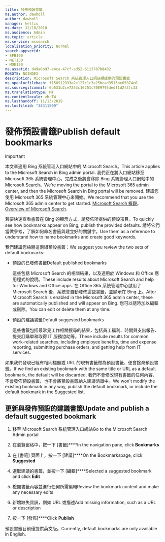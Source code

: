 ```yaml
---
title: 發佈預設書籤
ms.author: dawholl
author: dawholl
manager: kellis
ms.date: 12/18/2018
ms.audience: Admin
ms.topic: article
ms.service: mssearch
localization_priority: Normal
search.appverid:
- BFB160
- MET150
- MOE150
ms.assetid: d49a0b97-e4ca-47cf-ad52-6113787b8402
ROBOTS: NOINDEX
description: Microsoft Search 系統管理入口網站裡提供的預設書籤
ms.openlocfilehash: f158912993a2e127c1c3a25bcad3513be05874e0
ms.sourcegitcommit: 6b531b2ce7253c16251c7089795dedf1d2f3fc33
ms.translationtype: MT
ms.contentlocale: zh-TW
ms.lasthandoff: 11/13/2019
ms.locfileid: "38311509"
---
```

# <a name="publish-default-bookmarks"></a><span data-ttu-id="5c82f-103">發佈預設書籤</span><span class="sxs-lookup"><span data-stu-id="5c82f-103">Publish default bookmarks</span></span>

> [!IMPORTANT]
> <span data-ttu-id="5c82f-104">本文章適用 Bing 系統管理入口網站中的 Microsoft Search。</span><span class="sxs-lookup"><span data-stu-id="5c82f-104">This article applies to the Microsoft Search in Bing admin portal.</span></span> <span data-ttu-id="5c82f-105">我們正在將入口網站移至 Microsoft 365 系統管理中心，完成之後將會移除 Bing 系統管理入口網站中的 Microsoft Search。</span><span class="sxs-lookup"><span data-stu-id="5c82f-105">We’re moving the portal to the Microsoft 365 admin center, and then the Microsoft Search in Bing portal will be removed.</span></span> <span data-ttu-id="5c82f-106">建議您使用 Microsoft 365 系統管理中心來開始。</span><span class="sxs-lookup"><span data-stu-id="5c82f-106">We recommend that you use the Microsoft 365 admin center to get started.</span></span> <span data-ttu-id="5c82f-107">[Microsoft Search 概觀](overview-microsoft-search.md)。</span><span class="sxs-lookup"><span data-stu-id="5c82f-107">[Overview of Microsoft Search](overview-microsoft-search.md).</span></span>

<span data-ttu-id="5c82f-108">若要快速查看書籤在 Bing 的顯示方式，請發佈所提供的預設項目。</span><span class="sxs-lookup"><span data-stu-id="5c82f-108">To quickly see how bookmarks appear on Bing, publish the provided defaults.</span></span> <span data-ttu-id="5c82f-109">請將它們當做參考，了解如何命名書籤與建立好的關鍵字。</span><span class="sxs-lookup"><span data-stu-id="5c82f-109">Use them as a reference to understand how to name bookmarks and create good keywords.</span></span>
  
<span data-ttu-id="5c82f-110">我們建議您檢閱這兩組預設書籤：</span><span class="sxs-lookup"><span data-stu-id="5c82f-110">We suggest you review the two sets of default bookmarks:</span></span>
  
- <span data-ttu-id="5c82f-111">預設的已發佈書籤</span><span class="sxs-lookup"><span data-stu-id="5c82f-111">Default published bookmarks</span></span>
    
    <span data-ttu-id="5c82f-112">這些包括 Microsoft Search 的相關結果，以及適用於 Windows 和 Office 應用程式的說明。</span><span class="sxs-lookup"><span data-stu-id="5c82f-112">These include results about Microsoft Search and help for Windows and Office apps.</span></span> <span data-ttu-id="5c82f-113">在 Office 365 系統管理中心啟用了 Microsoft Search 後，系統會自動發佈這些書籤，並顯示在 Bing 上。</span><span class="sxs-lookup"><span data-stu-id="5c82f-113">After Microsoft Search is enabled in the Microsoft 365 admin center, these are automatically published and will appear on Bing.</span></span> <span data-ttu-id="5c82f-114">您可以隨時加以編輯或刪除。</span><span class="sxs-lookup"><span data-stu-id="5c82f-114">You can edit or delete them at any time.</span></span>
    
- <span data-ttu-id="5c82f-115">預設的建議書籤</span><span class="sxs-lookup"><span data-stu-id="5c82f-115">Default suggested bookmarks</span></span>
    
    <span data-ttu-id="5c82f-116">這些書籤包括最常見工作相關搜尋的結果，包括員工福利、時間與支出報告、提交訂購單和取得 IT 服務協助等。</span><span class="sxs-lookup"><span data-stu-id="5c82f-116">These include results for common work-related searches, including employee benefits, time and expense reporting, submitting purchase orders, and getting help from IT services.</span></span>
    
<span data-ttu-id="5c82f-117">如果我們發現已經有相同標題或 URL 的現有書籤做為預設書籤，便會捨棄預設書籤。</span><span class="sxs-lookup"><span data-stu-id="5c82f-117">If we find an existing bookmark with the same title or URL as a default bookmark, the default will be discarded.</span></span> <span data-ttu-id="5c82f-118">我們不會修改現有書籤的任何內容、不會發佈預設書籤，也不會將預設書籤納入建議清單中。</span><span class="sxs-lookup"><span data-stu-id="5c82f-118">We won't modify the existing bookmark in any way, publish the default bookmark, or include the default bookmark in the Suggested list.</span></span>
  
## <a name="update-and-publish-a-default-suggested-bookmark"></a><span data-ttu-id="5c82f-119">更新與發佈預設的建議書籤</span><span class="sxs-lookup"><span data-stu-id="5c82f-119">Update and publish a default suggested bookmark</span></span>

1. <span data-ttu-id="5c82f-120">移至 Microsoft Search 系統管理入口網站</span><span class="sxs-lookup"><span data-stu-id="5c82f-120">Go to the Microsoft Search Admin portal</span></span>
    
2. <span data-ttu-id="5c82f-121">在瀏覽窗格中，按一下 [書籤]\*\*\*\*</span><span class="sxs-lookup"><span data-stu-id="5c82f-121">In the navigation pane, click **Bookmarks**</span></span>
    
3. <span data-ttu-id="5c82f-122">在 [書籤] 頁面上，按一下 [建議]\*\*\*\*</span><span class="sxs-lookup"><span data-stu-id="5c82f-122">On the Bookmarkspage, click **Suggested**</span></span>
    
4. <span data-ttu-id="5c82f-123">選取建議的書籤，並按一下 [編輯]\*\*\*\*</span><span class="sxs-lookup"><span data-stu-id="5c82f-123">Selected a suggested bookmark and click **Edit**</span></span>
    
5. <span data-ttu-id="5c82f-124">檢閱書籤內容並進行任何所需編輯</span><span class="sxs-lookup"><span data-stu-id="5c82f-124">Review the bookmark content and make any necessary edits</span></span>
    
6. <span data-ttu-id="5c82f-125">新增缺失資訊，例如 URL 或描述</span><span class="sxs-lookup"><span data-stu-id="5c82f-125">Add missing information, such as a URL or description</span></span>
    
7. <span data-ttu-id="5c82f-126">按一下 [發佈]\*\*\*\*</span><span class="sxs-lookup"><span data-stu-id="5c82f-126">Click **Publish**</span></span>
    
<span data-ttu-id="5c82f-127">預設書籤目前僅提供英文版。</span><span class="sxs-lookup"><span data-stu-id="5c82f-127">Currently, default bookmarks are only available in English.</span></span> 

  

